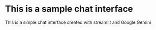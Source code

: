 # This is a sample chat interface 


This is a simple chat interface created with streamlit and Google Gemini 